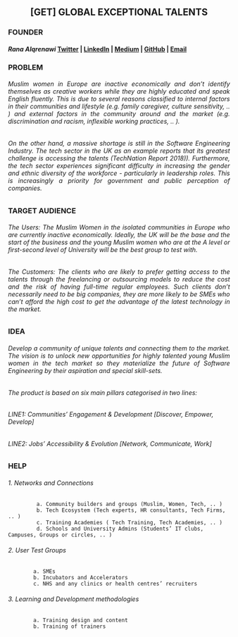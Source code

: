 


## <center> **[GET] GLOBAL EXCEPTIONAL TALENTS** </center>

### **FOUNDER**
#### _Rana Alqrenawi_  [Twitter](https://twitter.com/ranaalqrenawi) | [LinkedIn](https://www.linkedin.com/in/ranaalqrenawi/) | [Medium](https://medium.com/@ranaalqrenawi) | [GitHub](https://github.com/RanaAlqrenawi) | [Email](rana@zinc-mission2.com)

### **PROBLEM**
###### <p align="justify"> Muslim women in Europe are inactive economically and don’t identify themselves as creative workers while they are highly educated and speak English fluently. This is due to several reasons classified to _internal factors_ in their communities and lifestyle (e.g. family caregiver, culture sensitivity, .. ) and _external factors_ in the community around and the market (e.g. discrimination and racism, inflexible working practices, .. ). </p>

###### <p align="justify"> On the other hand, a massive shortage is still in the Software Engineering Industry. The tech sector in the UK as an example reports that its greatest challenge is accessing the talents (TechNation Report 2018)). Furthermore, the tech sector experiences significant difficulty in increasing the gender and ethnic diversity of the workforce - particularly in leadership roles. This is increasingly a priority for government and public perception of companies. </p>

### **TARGET AUDIENCE**

###### <p align="justify"> The Users: The Muslim Women in the isolated communities in Europe who are currently inactive economically. Ideally, the UK will be the base and the start of the business and the young Muslim women who are at the A level or first-second level of University will be the best group to test with.</p>

###### <p align="justify"> The Customers: The clients who are likely to prefer getting access to the talents through the freelancing or outsourcing models to reduce the cost and the risk of having full-time regular employees. Such clients don’t necessarily need to be big companies, they are more likely to be SMEs who can’t afford the high cost to get the advantage of the latest technology in the market. </p>


### **IDEA**

###### <p align="justify"> Develop a community of unique talents and connecting them to the market. The vision is to unlock new opportunities for highly talented young Muslim women in the tech market so they materialize the future of Software Engineering by their aspiration and special skill-sets. </p>

###### <p align="justify"> The product is based on six main pillars categorised in two lines:
###### LINE1:  Communities’ Engagement & Development [Discover, Empower, Develop] </p>
###### <p align="justify"> LINE2: Jobs’ Accessibility & Evolution  [Network, Communicate, Work] </p>

### **HELP**

###### 1. Networks and Connections
             a. Community builders and groups (Muslim, Women, Tech, .. )
             b. Tech Ecosystem (Tech experts, HR consultants, Tech Firms, .. )
             c. Training Academies ( Tech Training, Tech Academies, .. )
             d. Schools and University Admins (Students’ IT clubs, Campuses, Groups or circles, .. )
###### 2. User Test Groups
            a. SMEs
            b. Incubators and Accelerators
            c. NHS and any clinics or health centres’ recruiters
###### 3. Learning and Development methodologies
            a. Training design and content
            b. Training of trainers
